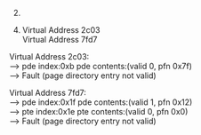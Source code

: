 2.   
  4) Virtual Address 2c03  
     Virtual Address 7fd7  
     
  Virtual Address 2c03:  
  --> pde index:0xb  pde contents:(valid 0, pfn 0x7f)  
    --> Fault (page directory entry not valid)  
  
  Virtual Address 7fd7:  
    --> pde index:0x1f  pde contents:(valid 1, pfn 0x12)  
      --> pte index:0x1e  pte contents:(valid 0, pfn 0x0)  
        --> Fault (page directory entry not valid)  
